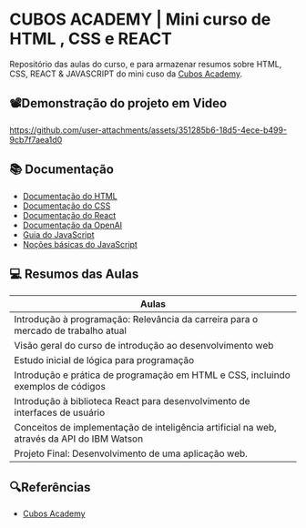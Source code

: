 # CUBOS ACADEMY | Mini curso de HTML , CSS e REACT


Repositório das aulas do curso, e para armazenar resumos sobre HTML, CSS, REACT & JAVASCRIPT do mini cuso da [Cubos Academy](https://cubos.academy/).

## 📽️Demonstração do projeto em Video
https://github.com/user-attachments/assets/351285b6-18d5-4ece-b499-9cb7f7aea1d0


## 📚 Documentação
- [Documentação do HTML](https://developer.mozilla.org/pt-BR/docs/Web/HTML/Element)
- [Documentação do CSS](https://developer.mozilla.org/pt-BR/docs/Web/CSS)
- [Documentação do React](https://pt-br.react.dev/learn)
- [Documentação da OpenAI](https://platform.openai.com/docs/quickstart?context=node)
- [Guia do JavaScript](https://developer.mozilla.org/pt-BR/docs/Web/JavaScript/Guide/Introduction)
- [Noções básicas do JavaScript](https://developer.mozilla.org/pt-BR/docs/Learn/Getting_started_with_the_web/JavaScript_basics)


## 💻 Resumos das Aulas

| Aulas | 
|-------|
|Introdução à programação: Relevância da carreira para o mercado de trabalho atual|
|Visão geral do curso de introdução ao desenvolvimento web|
|Estudo inicial de lógica para programação|
|Introdução e prática de programação em HTML e CSS, incluindo exemplos de códigos|
|Introdução à biblioteca React para desenvolvimento de interfaces de usuário|
|Conceitos de implementação de inteligência artificial na web, através da API do IBM Watson|
|Projeto Final: Desenvolvimento de uma aplicação web.|


## 🔍Referências

- [Cubos Academy](https://cubos.academy/)
